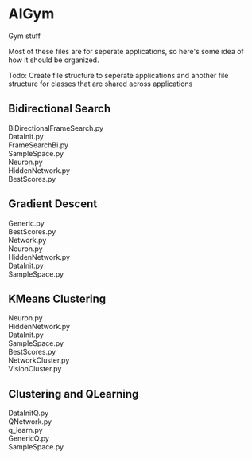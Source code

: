 # AIGym
Gym stuff

Most of these files are for seperate applications, so here's some idea of how it should be organized.

Todo: Create file structure to seperate applications and another file structure for 
classes that are shared across applications


## Bidirectional Search

BiDirectionalFrameSearch.py  
DataInit.py   
FrameSearchBi.py  
SampleSpace.py  
Neuron.py  
HiddenNetwork.py  
BestScores.py  

## Gradient Descent
Generic.py  
BestScores.py  
Network.py  
Neuron.py  
HiddenNetwork.py  
DataInit.py    
SampleSpace.py  

## KMeans Clustering
Neuron.py  
HiddenNetwork.py  
DataInit.py  
SampleSpace.py  
BestScores.py  
NetworkCluster.py  
VisionCluster.py  

## Clustering and QLearning
DataInitQ.py  
QNetwork.py  
q_learn.py  
GenericQ.py  
SampleSpace.py  


